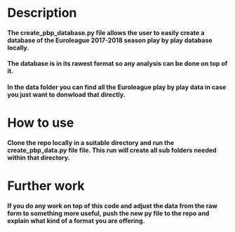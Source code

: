 # Description

#### The create_pbp_database.py file allows the user to easily create a database of the Euroleague 2017-2018 season play by play database locally.
#### The database is in its rawest format so any analysis can be done on top of it.

#### In the data folder you can find all the Euroleague play by play data in case you just want to donwload that directly.

# How to use

#### Clone the repo locally in a suitable directory and run the create_pbp_data.py file file. This run will create all sub folders needed within that directory.

# Further work

#### If you do any work on top of this code and adjust the data from the raw form to something more useful, push the new py file to the repo and explain what kind of a format you are offering. 
